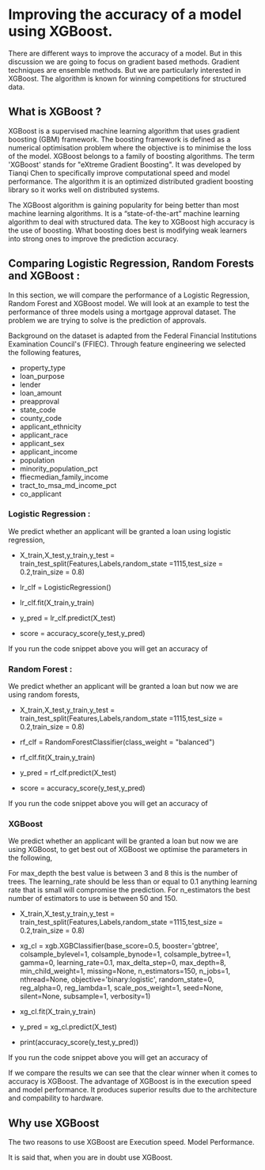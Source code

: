 
# Improving the accuracy of a model using XGBoost.

There are different ways to improve the accuracy of a model. But in this discussion we are going to focus on gradient based methods. Gradient techniques are ensemble methods. But we are particularly interested in XGBoost. The algorithm is known for winning competitions for structured data. 

## What is XGBoost ?

XGBoost is a supervised machine learning algorithm that uses gradient boosting (GBM) framework. The boosting framework is defined as a numerical optimisation problem where the objective is to minimise the loss of the model. XGBoost belongs to a family of boosting algorithms. The term 'XGBoost' stands for "eXtreme Gradient Boosting". It was developed by Tianqi Chen to specifically improve computational speed and model performance. The algorithm it is an optimized distributed gradient boosting library so it works well on distributed systems.

The XGBoost algorithm is gaining popularity for being better than most machine learning algorithms. It is a “state-of-the-art” machine learning algorithm to deal with structured data. The key to XGBoost high accuracy is the use of boosting. What boosting does best is modifying weak learners into strong ones to improve the prediction accuracy. 

## Comparing Logistic Regression, Random Forests and XGBoost :

In this section, we will compare the performance of a Logistic Regression, Random Forest and XGBoost model.  We will look at an example to test the performance of three models using a mortgage approval dataset. The problem we are trying to solve is the prediction of approvals.

Background on the dataset is adapted from the Federal Financial Institutions Examination Council's (FFIEC). Through feature engineering we selected the following features, 

- property_type
- loan_purpose
- lender
- loan_amount
- preapproval
- state_code
- county_code
- applicant_ethnicity
- applicant_race
- applicant_sex
- applicant_income
- population
- minority_population_pct
- ffiecmedian_family_income
- tract_to_msa_md_income_pct
- co_applicant
 
### Logistic Regression :
We predict whether an applicant will be granted a loan using logistic regression, 


- X_train,X_test,y_train,y_test = train_test_split(Features,Labels,random_state =1115,test_size = 0.2,train_size = 0.8)

- lr_clf = LogisticRegression()

- lr_clf.fit(X_train,y_train)

- y_pred = lr_clf.predict(X_test)

- score = accuracy_score(y_test,y_pred)

If you run the code snippet above you will get an accuracy of 

### Random Forest : 
We predict whether an applicant will be granted a loan but now we are using random forests,

- X_train,X_test,y_train,y_test = train_test_split(Features,Labels,random_state =1115,test_size = 0.2,train_size = 0.8)

- rf_clf = RandomForestClassifier(class_weight = "balanced")

- rf_clf.fit(X_train,y_train)

- y_pred = rf_clf.predict(X_test)

- score = accuracy_score(y_test,y_pred)

If you run the code snippet above you will get an accuracy of 

### XGBoost
We predict whether an applicant will be granted a loan but now we are using XGBoost, to get best out of XGBoost we optimise the parameters in the following, 

For max_depth the best value is between 3 and 8 this is the number of trees. The learning_rate should be less than or equal to 0.1 anything learning rate that is small will compromise the prediction.  For n_estimators the best number of estimators to use is between 50 and 150. 

- X_train,X_test,y_train,y_test = train_test_split(Features,Labels,random_state =1115,test_size = 0.2,train_size = 0.8)

- xg_cl = xgb.XGBClassifier(base_score=0.5, booster='gbtree', colsample_bylevel=1,
       colsample_bynode=1, colsample_bytree=1, gamma=0, learning_rate=0.1,
       max_delta_step=0, max_depth=8, min_child_weight=1, missing=None,
       n_estimators=150, n_jobs=1, nthread=None,
       objective='binary:logistic', random_state=0, reg_alpha=0,
       reg_lambda=1, scale_pos_weight=1, seed=None, silent=None,
       subsample=1, verbosity=1)

- xg_cl.fit(X_train,y_train)


- y_pred = xg_cl.predict(X_test)


- print(accuracy_score(y_test,y_pred))

If you run the code snippet above you will get an accuracy of 

If we compare the results we can see that the clear winner when it comes to accuracy is XGBoost. The advantage of XGBoost is in the execution speed and model performance. It produces superior results due to the architecture and compability to hardware.


## Why use XGBoost

The two reasons to use XGBoost are 
Execution speed.
Model Performance.

It is said that, when you are in doubt use XGBoost.










